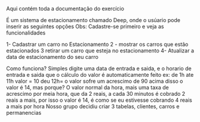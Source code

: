 Aqui contém toda a documentação do exercício

É um sistema de estacionamento chamado Deep, onde o usúario pode inserir as seguintes opções
Obs: Cadastre-se primeiro e veja as funcionalidades

1- Cadastrar um carro no Estacionamento
2 - mostrar os carros que estão estacionados
3  retirar um carro que esteja no estacionamento
4- Atualizar a data de estacionamento do seu carro

Como funciona?
Simples digite uma data de entrada e saida, e o horario de entrada e saida
que o cálculo do valor é automaticamente feito ex:
de 1h ate 11h valor = 10
deu 12h= o valor sofre um acrescimo de 90 
acima disso o valor é 14, mas porque? 
O valor normal da hora, mais uma taxa de acrescimo
por meia hora, que da 2 reais, a cada 30 minutos é cobrado 2 reais a mais, por isso o valor
é 14, é como se eu estivesse cobrando 4 reais a mais por hora
Nosso grupo decidiu criar 3 tabelas, clientes, carros e permanencias
